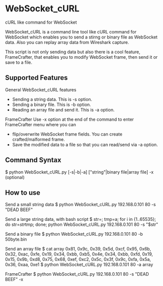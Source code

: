 # WebSocket_cURL
cURL like command for WebSocket

WebSocket_cURL is a command line tool like cURL command for WebSocket 
which enables you to send a stirng or binary file as WebSocket data. 
Also you can replay array data from Wireshark capture.

This script is not only sending data but also there is a cool feature, FrameCrafter, that 
enables you to modify WebSocket frame, then send it or save to a file.

Supported Features
------------------
General WebSocket_cURL features
* Sending a string data. This is -s option. 
* Sending a binary file. This is -b option.
* Reading an array file and send it. This is -a option.

FrameCrafter
Use -x option at the end of the command to enter FrameCrafter menu where you can
* flip/overwrite WebSocket frame fields. You can create crafted/malformed frame.
* Save the modified data to a file so that you can read/send via -a option.

Command Syntax 
--------------
$ python WebSocket_cURL.py <IP ADDRESS> <PORT> [-s|-b|-a] ["string"|binary file|array file] -x (optional)

How to use
-----------
Send a small string data
$ python WebSocket_cURL.py 192.168.0.101 80 -s "DEAD BEEF"

Send a large string data, with bash script
$ str=; tmp=a; for i in {1..65535}; do str=$str$tmp; done; python WebSocket_cURL.py 192.168.0.101 80 -s "$str"

Send a binary file
$ python WebSocket_cURL.py 192.168.0.101 80 -b 50byte.bin

Send an array file 
$ cat array
0x81, 0x9c, 0x39, 0x5d, 0xcf, 0x95, 0x6b, 0x32,
0xac, 0xfe, 0x19, 0x34, 0xbb, 0xb5, 0x4e, 0x34,
0xbb, 0xfd, 0x19, 0x15, 0x9b, 0xd8, 0x75, 0x68,
0xef, 0xc2, 0x5c, 0x3f, 0x9c, 0xfa, 0x5a, 0x36,
0xaa, 0xe1
$ python WebSocket_cURL.py 192.168.0.101 80 -a array
 
FrameCrafter
$ python WebSocket_cURL.py 192.168.0.101 80 -s "DEAD BEEF" -x
